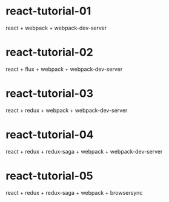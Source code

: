 # react-tutorial-01
react + webpack + webpack-dev-server

# react-tutorial-02
react + flux + webpack + webpack-dev-server

# react-tutorial-03 
react + redux + webpack + webpack-dev-server

# react-tutorial-04
react + redux + redux-saga + webpack + webpack-dev-server

# react-tutorial-05
react + redux + redux-saga + webpack + browsersync 

